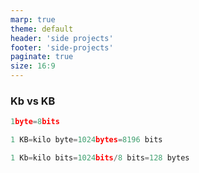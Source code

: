 ```yaml
---
marp: true
theme: default
header: 'side projects'
footer: 'side-projects'
paginate: true
size: 16:9
---
```


### Kb vs KB

```js
1byte=8bits

1 KB=kilo byte=1024bytes=8196 bits

1 Kb=kilo bits=1024bits/8 bits=128 bytes
```
